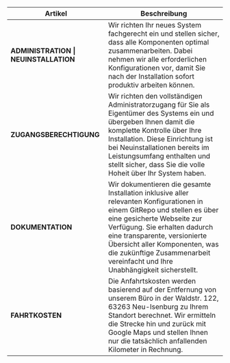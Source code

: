 | **Artikel**             | **Beschreibung** |
|-------------------------|------------------|
| **ADMINISTRATION \| NEUINSTALLATION** | Wir richten Ihr neues System fachgerecht ein und stellen sicher, dass alle Komponenten optimal zusammenarbeiten. Dabei nehmen wir alle erforderlichen Konfigurationen vor, damit Sie nach der Installation sofort produktiv arbeiten können. |
| **ZUGANGSBERECHTIGUNG** | Wir richten den vollständigen Administratorzugang für Sie als Eigentümer des Systems ein und übergeben Ihnen damit die komplette Kontrolle über Ihre Installation. Diese Einrichtung ist bei Neuinstallationen bereits im Leistungsumfang enthalten und stellt sicher, dass Sie die volle Hoheit über Ihr System haben. |
| **DOKUMENTATION** | Wir dokumentieren die gesamte Installation inklusive aller relevanten Konfigurationen in einem GitRepo und stellen es über eine gesicherte Webseite zur Verfügung. Sie erhalten dadurch eine transparente, versionierte Übersicht aller Komponenten, was die zukünftige Zusammenarbeit vereinfacht und Ihre Unabhängigkeit sicherstellt. |
| **FAHRTKOSTEN** | Die Anfahrtskosten werden basierend auf der Entfernung von unserem Büro in der Waldstr. 122, 63263 Neu-Isenburg zu Ihrem Standort berechnet. Wir ermitteln die Strecke hin und zurück mit Google Maps und stellen Ihnen nur die tatsächlich anfallenden Kilometer in Rechnung. |
